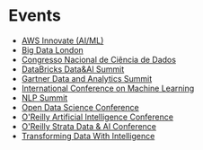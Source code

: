 Events
======

- [AWS Innovate (AI/ML)](https://aws.amazon.com/events/aws-innovate/)
- [Big Data London](https://bigdataldn.com/)
- [Congresso Nacional de Ciência de Dados](https://materiais.abracd.org/conacd)
- [DataBricks Data&AI Summit](https://databricks.com/dataaisummit/europe-2020)
- [Gartner Data and Analytics Summit](https://www.gartner.com/en/conferences/calendar/data-and-analytics)
- [International Conference on Machine Learning](https://icml.cc/)
- [NLP Summit](https://www.nlpsummit.org/)
- [Open Data Science Conference](https://odsc.com/europe/)
- [O'Reilly Artificial Intelligence Conference](https://conferences.oreilly.com/artificial-intelligence)
- [O'Reilly Strata Data & AI Conference](https://www.oreilly.com/conferences/strata-data-ai.html)
- [Transforming Data With Intelligence](https://tdwi.org/)